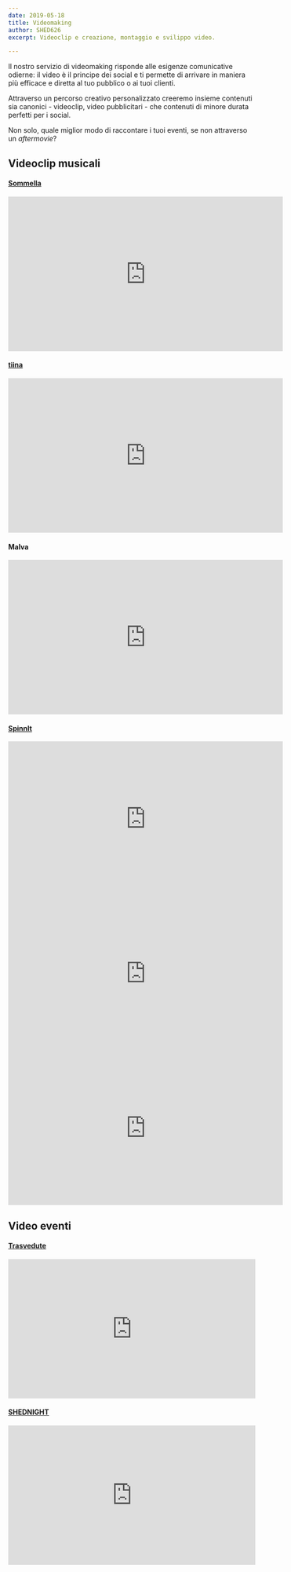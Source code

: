 ```yaml
---
date: 2019-05-18
title: Videomaking
author: SHED626
excerpt: Videoclip e creazione, montaggio e svilippo video. 

---
```


Il nostro servizio di videomaking risponde alle esigenze comunicative odierne: il video è il principe dei social e ti permette di arrivare in maniera più efficace e diretta al tuo pubblico o ai tuoi clienti. 

Attraverso un percorso creativo personalizzato creeremo insieme contenuti sia canonici - videoclip, video pubblicitari - che contenuti di minore durata perfetti per i social. 

Non solo, quale miglior modo di raccontare i tuoi eventi, se non attraverso un _aftermovie_?



## Videoclip musicali

#### [Sommella]()

<iframe width="560" height="315" src="https://www.youtube.com/embed/J88j4ugGhXA" title="YouTube video player" frameborder="0" allow="accelerometer; autoplay; clipboard-write; encrypted-media; gyroscope; picture-in-picture" allowfullscreen></iframe>

#### [tiina](https://www.shed626graphics.com/projects/tiina/)

<iframe width="560" height="315" src="https://www.youtube.com/embed/XQF9LZNfens" title="YouTube video player" frameborder="0" allow="accelerometer; autoplay; clipboard-write; encrypted-media; gyroscope; picture-in-picture" allowfullscreen></iframe>

#### Malva

<iframe width="560" height="315" src="https://www.youtube.com/embed/gdOVqlbRPvQ" title="YouTube video player" frameborder="0" allow="accelerometer; autoplay; clipboard-write; encrypted-media; gyroscope; picture-in-picture" allowfullscreen></iframe>

#### [SpinnIt](https://www.shed626graphics.com/projects/spinnit/)

<iframe width="560" height="315" src="https://www.youtube.com/embed/_nXjuCnsk0c" title="YouTube video player" frameborder="0" allow="accelerometer; autoplay; clipboard-write; encrypted-media; gyroscope; picture-in-picture" allowfullscreen></iframe>

<iframe width="560" height="315" src="https://www.youtube.com/embed/uCHxm47oN0M" title="YouTube video player" frameborder="0" allow="accelerometer; autoplay; clipboard-write; encrypted-media; gyroscope; picture-in-picture" allowfullscreen></iframe>

<iframe width="560" height="315" src="https://www.youtube.com/embed/x4sM3kLWewo" title="YouTube video player" frameborder="0" allow="accelerometer; autoplay; clipboard-write; encrypted-media; gyroscope; picture-in-picture" allowfullscreen></iframe>

## Video eventi

#### [Trasvedute](https://www.shed626graphics.com/projects/trasvedute/)

<div style="padding:56.25% 0 0 0;position:relative;"><iframe src="https://player.vimeo.com/video/630209028?h=92f21fcd0d&amp;badge=0&amp;autopause=0&amp;player_id=0&amp;app_id=58479" frameborder="0" allow="autoplay; fullscreen; picture-in-picture" allowfullscreen style="position:absolute;top:0;left:0;width:100%;height:100%;" title="Tras-Baratto"></iframe></div><script src="https://player.vimeo.com/api/player.js"></script>


#### [SHEDNIGHT](https://www.shed626graphics.com/projects/shed626-music-hub/)

<div style="padding:56.25% 0 0 0;position:relative;"><iframe src="https://player.vimeo.com/video/630216310?h=7543c827aa&amp;badge=0&amp;autopause=0&amp;player_id=0&amp;app_id=58479" frameborder="0" allow="autoplay; fullscreen; picture-in-picture" allowfullscreen style="position:absolute;top:0;left:0;width:100%;height:100%;" title="SHEDNight"></iframe></div><script src="https://player.vimeo.com/api/player.js"></script>

